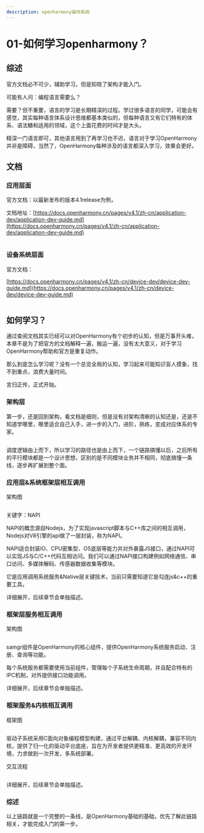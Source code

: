```yaml
---
description: openharmony操作系统
---
```


# 01-如何学习openharmony？

## 综述

官方文档必不可少，辅助学习，但是知晓了架构才能入门。

可能有人问：编程语言需要么？

需要？但不重要，语言的学习是长期精深的过程。学过很多语言的同学，可能会有感觉，其实每种语言体系设计思维都基本类似的，但每种语言又有它们特有的体系、语法糖和适用的领域，这个上面花费的时间才是大头。

精深一门语言即可，其他语言用到了再学习也不迟，语言对于学习OpenHarmony并非是障碍，当然了，OpenHarmony每种涉及的语言都深入学习，效果会更好。

## 文档

### 应用层面

官方文档：以最新发布的版本4.1release为例，

文档地址：[https://docs.openharmony.cn/pages/v4.1/zh-cn/application-dev/application-dev-guide.md](https://docs.openharmony.cn/pages/v4.1/zh-cn/application-dev/application-dev-guide.md)

<figure><img src=".gitbook/assets/image (1) (1) (1) (1) (1) (1) (1).png" alt=""><figcaption></figcaption></figure>

### 设备系统层面

官方文档：

[https://docs.openharmony.cn/pages/v4.1/zh-cn/device-dev/device-dev-guide.md](https://docs.openharmony.cn/pages/v4.1/zh-cn/device-dev/device-dev-guide.md)

<figure><img src=".gitbook/assets/image (2) (1) (1) (1) (1).png" alt=""><figcaption></figcaption></figure>

## 如何学习？

通过查阅文档其实已经可以对OpenHarmony有个初步的认知，但是万事开头难，本章不是为了把官方的文档解释一遍，搬运一遍，没有太大意义，对于学习OpenHarmony帮助和官方是重复动作。

那么到底怎么学习呢？没有一个总览全局的认知，学习起来可能知识盲人摸象，找不到重点，浪费大量时间。

言归正传，正式开始。

### 架构层

第一步，还是回到架构，看文档是细则，但是没有对架构清晰的认知还是，还是不知道学哪里，哪里适合自己入手，进一步的入门，进阶，熟练，变成对应体系的专家。

<figure><img src=".gitbook/assets/image (3) (1) (1).png" alt=""><figcaption></figcaption></figure>

调度逻辑由上而下，所以学习的路径也是由上而下，一个链路搞懂以后，之后所有的平行模块都是一个设计思想，区别的是不同模块业务并不相同，彻底搞懂一条线，逐步再扩展到整个面。

### 应用层&系统框架层相互调用

架构图

<figure><img src=".gitbook/assets/image (4) (1).png" alt=""><figcaption></figcaption></figure>

关键字：NAPI

NAPI的概念源自Nodejs，为了实现javascript脚本与C++库之间的相互调用，Nodejs对V8引擎的api做了一层封装，称为NAPI。

NAPI适合封装IO、CPU密集型、OS底层等能力并对外暴露JS接口，通过NAPI可以实现JS与C/C++代码互相访问。我们可以通过NAPI接口构建例如网络通信、串口访问、多媒体解码、传感器数据收集等模块。

它是应用调用系统服务\&Native层关键技术，当前只需要知道它是勾连js\&c++的重要工具。

详细展开，后续章节会单独描述。

### 框架层服务相互调用

架构图

<figure><img src=".gitbook/assets/image (2) (1) (1).png" alt=""><figcaption></figcaption></figure>

samgr组件是OpenHarmony的核心组件，提供OpenHarmony系统服务启动、注册、查询等功能。

每个系统服务都需要使用当前组件，管理每个子系统生命周期，并且配合特有的IPC机制，对外提供接口功能调用。

详细展开，后续章节会单独描述。

### 框架服务&内核相互调用

框架图

<figure><img src=".gitbook/assets/image (1) (1) (1) (1) (1) (1).png" alt=""><figcaption></figcaption></figure>

驱动子系统采用C面向对象编程模型构建，通过平台解耦、内核解耦，兼容不同内核，提供了归一化的驱动平台底座，旨在为开发者提供更精准、更高效的开发环境，力求做到一次开发，多系统部署。

交互流程

<figure><img src=".gitbook/assets/image (2) (1) (1) (1).png" alt=""><figcaption></figcaption></figure>

详细展开，后续章节会单独描述。

### 综述

以上链路就是一个完整的一条线，是OpenHarmony基础的基础，优先了解此链路相关，才能完成入门的第一步。
